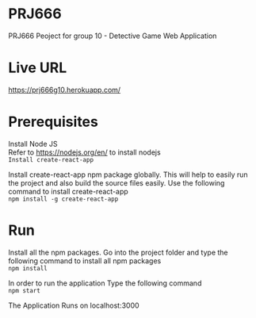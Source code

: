 # PRJ666  
PRJ666 Peoject for group 10 - Detective Game Web Application  

# Live URL
https://prj666g10.herokuapp.com/

# Prerequisites
Install Node JS    
Refer to https://nodejs.org/en/ to install nodejs    
```Install create-react-app```  

Install create-react-app npm package globally. This will help to easily run the project and also build the source files easily. Use the following command to install create-react-app    
```npm install -g create-react-app```  

# Run  

Install all the npm packages. Go into the project folder and type the following command to install all npm packages    
```npm install```  

In order to run the application Type the following command     
```npm start```   

The Application Runs on localhost:3000

